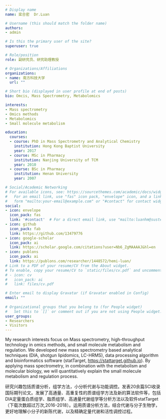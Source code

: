 ```yaml
---
# Display name
name: 栾合密  Dr.Luan

# Username (this should match the folder name)
authors:
- admin

# Is this the primary user of the site?
superuser: true

# Role/position
role: 副研究员、研究助理教授

# Organizations/Affiliations
organizations:
- name: 南方科技大学
  url: ""

# Short bio (displayed in user profile at end of posts)
bio: Omcis, Mass Spectrometry, Metabolomics

interests:
- Mass spectrometry
- Omics methods
- Metabolomics
- Small molecule metabolism

education:
  courses:
  - course: PhD in Mass Spectrometry and Analytical Chemistry
    institution: Hong Kong Baptist University
    year: 2017
  - course: MSc in Pharmacy 
    institution: Nanjing University of TCM
    year: 2010
  - course: BSc in Pharmacy
    institution: Henan University
    year: 2007

# Social/Academic Networking
# For available icons, see: https://sourcethemes.com/academic/docs/widgets/#icons
#   For an email link, use "fas" icon pack, "envelope" icon, and a link in the
#   form "mailto:your-email@example.com" or "#contact" for contact widget.
social:
- icon: envelope
  icon_pack: fas
  link: '#contact'  # For a direct email link, use "mailto:luanhm@sustech.edu.cn".
- icon: github
  icon_pack: fab
  link: https://github.com/13479776
- icon: google-scholar
  icon_pack: ai
  link: https://scholar.google.com/citations?user=Nb6_ZgMAAAAJ&hl=en
- icon: publons
  icon_pack: ai
  link: https://publons.com/researcher/1448572/hemi-luan/
# Link to a PDF of your resume/CV from the About widget.
# To enable, copy your resume/CV to `static/files/cv.pdf` and uncomment the lines below.  
# - icon: cv
#   icon_pack: ai
#   link: files/cv.pdf

# Enter email to display Gravatar (if Gravatar enabled in Config)
email: ""
  
# Organizational groups that you belong to (for People widget)
#   Set this to `[]` or comment out if you are not using People widget.  
user_groups:
- Researchers
- Visitors
---
```


My research interests focus on Mass spectrometry, high-throughput technology in omics methods, and small molecule metabolism and regulation. We developed new mass spectrometry based analytical techniques (DIA, shotgun lipidomics, LC-HRMS), data processing algorithm and bioinformatics software (statTarget, https://stattarget.github.io). By applying mass spectrometry, in combination with the metabolism and molecular biology, we will quantitatively explain the small molecule metabolism and regulation process.

研究兴趣包括质谱分析，组学方法，小分析代谢与功能调控。发表20余篇SCI收录国际期刊论文。发展了高通量、高重复性的质谱组学方法及新的算法软件等，包括DIA定量蛋白质组学、脂质组学、高通量代谢组学等分析方法以及软件statTarget （下载次数超过万次,2016-2018）。运用质谱分析方法，结合代谢与分子生物学，更好地理解小分子的新陈代谢，以及精确定量代谢和活性调控过程。

